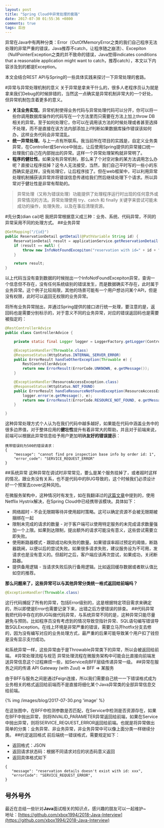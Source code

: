```yaml
---
layout: post
title: "Spring Cloud中异常处理的套路"
date: 2017-07-30 01:55:36 +0800
comments: true
tags: 后台
---
```

异常在Java中有两种分类：Error（OutOfMemoryError之类的我们自己程序无法处理的非常严重的错误，Java推荐不catch，让程序随之崩溃）、Excepiton（NullPointerException之类的并不致命的错误，Java觉得indicates conditions that a reasonable application might want to catch，推荐catch），本文以下内容涉及到的都是Exception。

本文会结合REST API与Spring的一些具体实践来探讨一下异常处理的套路。
<!--more-->
#异常与异常处理机制的意义
关于异常是拿来干什么的，很多人老程序员认为就是拿来我们Debug的时候排错的，当然这一点确实是异常机制非常大的一个好处，但异常机制包含着更多的意义。

* **关注业务实现**。异常机制使得业务代码与异常处理代码可以分开，你可以将一些你调用数据库操作的代码写在一个方法里而只需要在方法上加上throw DB相关的异常。至于如何处理它，你可以在调用该方法的时候处理或者甚至选择不处理，而不是直接在该方法内部添加上if判断如果数据库操作错误该如何办，这样业务代码会非常混乱。
* **统一异常处理**。与上一点有所联系。我当前所在项目的实践是，自定义业务类异常，在Controller或Service中抛出，让后使用Spring提供的异常接口统一处理我们自己在内部抛出的异常。这样一个异常处理架构就非常明了。
* **程序的健壮性**。如果没有异常机制，那么来了个对空对象的某方法调用怎么办呢？直接让程序挂掉？这令人无法接受，当然，我们自己平时写的一些小的东西确实是这样，没有处理它，让后程序挂了。但在web框架中，可以利用异常处理机制捕获该异常并将错误信息传递给我们然后继续处理下个请求。所以异常对于健壮性是非常有帮助的。

> 异常处理（又称为错误处理）功能提供了处理程序运行时出现的任何意外或异常情况的方法。异常处理使用 try、catch 和 finally 关键字来尝试可能未成功的操作，处理失败，以及在事后清理资源。

#先分类(dian cai)吧
我把异常根据意义成三种：业务、系统、代码异常，不同的异常采用不同的处理方式。
##业务异常
```java
@GetMapping("/{id}")
public ReservationDetail getDetail(@PathVariable String id) {
    ReservationDetail result = applicationService.getReservationDetail(id);
    if (result == null) {
        throw new InfoNotFoundExcepiton("reservation with id=" + id + " is not exist");
    }

    return result;
}
```
以上代码当没有查到数据的时候抛出一个InfoNotFoundExcepiton异常，查询一个信息但不存在，没有任何系统级别的错误发生，而是数据确实不存在，此时属于业务异常。这个例子比较局限，其他的场景可能有一个用户想访问某个API，但是没有权限，此时可以返回无权限的业务异常。

将所有业务异常抛出，并通过Spring提供的接口进行统一处理，要注意的是，返回码也是需要分别标示的，对于意义不同的业务异常，对应的错误返回码也是需要被指定的：

```java
@RestControllerAdvice
public class ControllerAdvice {

    private static final Logger logger = LoggerFactory.getLogger(ControllerAdvice.class);

    @ExceptionHandler(Throwable.class)
    @ResponseStatus(HttpStatus.INTERNAL_SERVER_ERROR)
    public ErrorResult handleOtherException(Throwable e) {
        RestControllerAdvice
        return new ErrorResult(ErrorCode.UNKNOWN, e.getMessage());
    }

    @ExceptionHandler(ResourceAccessException.class)
    @ResponseStatus(HttpStatus.NOT_FOUND)
    public ErrorResult handleResourceNotFoundException(ResourceAccessException e) {
        logger.error(e.getMessage(), e);
        return new ErrorResult(ErrorCode.RESOURCE_NOT_FOUND, e.getMessage());
    }

}

```
这种异常处理方式个人认为在我们代码中越多越好，如果能在代码中涵盖业务中的很多边界值，对于整体应用的**健壮性**提升有着非常大的帮助，并且对于前端来说，前端可以根据此异常信息给予用户更加明确**友好的错误提示**：

```
携带错误码为500的错误请求：
{
    "message": "cannot find pre inspection base info by order id: 1",
    "error_code": "SERVICE_REQUEST_ERROR"
}
```

##系统异常
这种异常在调试时非常常见，要么是某个服务挂掉了，或者超时这样的情况，跟业务没有关系，也不是代码中的BUG导致的，这个时候我们必须设计好一个预案去cover这种风险。

在微服务架构中，这种情况时有发生，如在我翻译过的[这篇文章](http://www.wangtianyi.top/blog/2017/05/05/gou-jian-wei-fu-wu-wei-fu-wu-jia-gou-zhong-de-jin-cheng-jian-tong-xin/)中提到的，使用Netflix Hystrix解决，在Spring Cloud中已经携带该模块。具体如下：

* 网络超时 - 不会无限期等待并使用超时策略。这可以确定资源不会被无限期被捆绑在一起
* 限制未完成的请求的数量 - 对于客户端可以使用特定服务的未完成请求数量强加一个上限。如果到达限制，提出额外的请求可能没有意义，这些尝试需要立即失败。
* 使用断路器模式 - 跟踪成功和失败的数量。如果错误率超过预定的阈值，断路器跳闸，以便以后的尝试失败。如果很多请求失败，建议服务设为不可用，发请求也是没有意义的。但超时之后，客户端应该再次尝试，如果成功，关闭断路器。
* 提供备用逻辑 - 当请求失败后执行备用逻辑。比如返回缓存数据或者默认值比如空的推荐。

**那么问题来了，这些异常可以与其他异常分类统一格式返回给前端吗？**

```java
@ExceptionHandler(Throwable.class)
```
这行代码捕捉了所有的异常，包括Error级别的，这是根据特定项目需求来确定的，所以即使是Error也需要记录下来，出错之后方便错误的排查。
##代码异常
我把代码中存在的BUG叫做代码异常，与系统异常不同的是，这种异常只能尽量避免与预防。比如程序员没有考虑到的情况导致空指针异常、SQL语句编写错误导致SQLException。在线上环境是非常严重的错误，需要立马开hotfix分支去修的，因为没有编写对应的业务处理方式，最严重的后果可能导致某个用户扣了钱但是没有显示支付成功。

和系统异常一样，这些异常由于是Throwable异常类下的异常，所以会被返回给前端。
#异常处理流程与规范
异常处理流程在微服务架构中可能会比直接向前端发送异常信息这个过程麻烦一些，如Service向BFF层级传递异常一级。
##异常在服务之间的传递
API Gateway (with Zuul) => BFF => 某服务

由于BFF与服务之间是通过Feign连接，所以我们需要自己统一一下错误格式成为业务相关的格式返回给前端而不是直接将细化某个Java异常类的全部异常信息交给前端。

{% img /images/blog/2017-07-30.png 'image' %}

在这张图中，在BFF中检测参数是否匹配，在Service中检测是否资源存在，如果在BFF中抛出异常，则将INVALID_PARAMETER异常返回给前端，如果在Service中抛出异常，则将SERVICE_REQUEST_ERROR返回给前端。也就是将异常做出简单的分类：业务异常、非业务异常，非业务异常中可以像上面分类一样继续分类。
##约定返回格式
前后端统一错误格式，需要规定如下：

* 返回格式：JSON
* 返回请求状态码：根据不同请求对应的状态码意义返回
* 返回具体格式如下

```
{
   "message": "reservation details doesn't exist with id: xxx",
   "errorCode": "SERVICE_REQUEST_ERROR",
}
```

## 号外号外
最近在总结一些针对**Java**面试相关的知识点，感兴趣的朋友可以一起维护~  
地址：[https://github.com/xbox1994/2018-Java-Interview](https://github.com/xbox1994/2018-Java-Interview)
